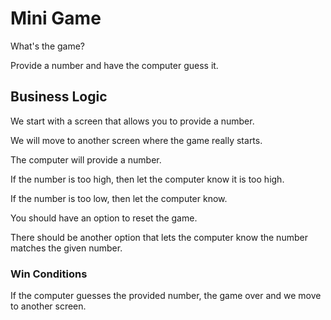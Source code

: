 # Mini Game

What's the game?

Provide a number and have the computer guess it.

## Business Logic

We start with a screen that allows you to provide a number.

We will move to another screen where the game really starts.

The computer will provide a number. 

If the number is too high, then let the computer know it is too high.

If the number is too low, then let the computer know.

You should have an option to reset the game.

There should be another option that lets the computer know the number matches the given number.

### Win Conditions

If the computer guesses the provided number, the game over and we move to another screen.
